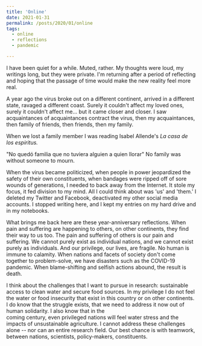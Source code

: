 ```yaml
---
title: 'Online'
date: 2021-01-31
permalink: /posts/2020/01/online
tags:
  - online
  - reflections
  - pandemic

---
```


I have been quiet for a while. Muted, rather. My thoughts were loud, my writings long, but they were private. I'm returning after a period of reflecting and hoping that
the passage of time would make the new reality feel more real.  

A year ago the virus broke out on a different continent, arrived in a different state, 
ravaged a different coast. Surely it couldn't affect my loved ones, surely it couldn't affect me... but it came closer and closer. I saw acquaintances of acquaintances contract the virus, then my acquaintances,
then family of friends, then friends, then my family. 

When we lost a family member I was reading Isabel Allende's *La casa de los espiritus.*

"No quedó familia que no tuviera alguien a quien llorar"
No family was without someone to mourn.

When the virus became politicized, when people in power jeopardized the safety of their own constituents, when bandages were ripped off of sore wounds of
generations, I needed to back away from the Internet. It stole my focus, it fed division to my mind. All I could think about was 'us' and 'them.' I deleted my Twitter and Facebook, deactivated my other social media accounts. I stopped writing here, and I kept my entries on my hard drive and in my notebooks. 

What brings me back here are these year-anniversary reflections. When pain and suffering are happening to others, on other continents, they find their way to us too.
The pain and suffering of others is our pain and suffering. We cannot purely exist as individual nations, and we cannot exist purely as individuals.  And our privilege, our lives, are fragile. No human is immune to calamity. 
When nations and facets of society don't come together to problem-solve, we have disasters such as the COVID-19 pandemic. When blame-shifting and selfish actions abound, 
the result is death. 

I think about the challenges that I want to pursue in research: sustainable access to clean water and secure food sources. In my privilege I do not 
feel the water or food insecurity that exist in this country or on other continents. I do know that the struggle exists, that we need to address it now out of human solidarity. I also know that in the  
coming century, even privileged nations will feel water stress and the impacts of unsustainable agriculture. I cannot address these challenges alone -- nor can an entire research field. 
Our best chance is with teamwork, between nations, scientists, policy-makers, constituents. 





 
